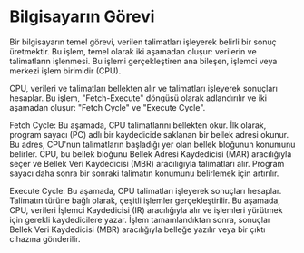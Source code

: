 # Bilgisayarın Görevi

Bir bilgisayarın temel görevi, verilen talimatları işleyerek belirli bir sonuç üretmektir. Bu işlem, temel olarak iki aşamadan oluşur: verilerin ve talimatların işlenmesi. Bu işlemi gerçekleştiren ana bileşen, işlemci veya merkezi işlem birimidir (CPU).

CPU, verileri ve talimatları bellekten alır ve talimatları işleyerek sonuçları hesaplar. Bu işlem, "Fetch-Execute" döngüsü olarak adlandırılır ve iki aşamadan oluşur: "Fetch Cycle" ve "Execute Cycle".

Fetch Cycle: Bu aşamada, CPU talimatlarını bellekten okur. İlk olarak, program sayacı (PC) adlı bir kaydedicide saklanan bir bellek adresi okunur. Bu adres, CPU'nun talimatların başladığı yer olan bellek bloğunun konumunu belirler. CPU, bu bellek bloğunu Bellek Adresi Kaydedicisi (MAR) aracılığıyla seçer ve Bellek Veri Kaydedicisi (MBR) aracılığıyla talimatları alır. Program sayacı daha sonra bir sonraki talimatın konumunu belirlemek için artırılır.

Execute Cycle: Bu aşamada, CPU talimatları işleyerek sonuçları hesaplar. Talimatın türüne bağlı olarak, çeşitli işlemler gerçekleştirilir. Bu aşamada, CPU, verileri İşlemci Kaydedicisi (IR) aracılığıyla alır ve işlemleri yürütmek için gerekli kaydedicilere yazar. İşlem tamamlandıktan sonra, sonuçlar Bellek Veri Kaydedicisi (MBR) aracılığıyla belleğe yazılır veya bir çıktı cihazına gönderilir.